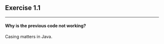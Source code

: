 ## Exercise 1.1

***

#### Why is the previous code not working?

<div class="hint">
  Casing matters in Java.
</div>
